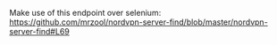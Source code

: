 Make use of this endpoint over selenium: https://github.com/mrzool/nordvpn-server-find/blob/master/nordvpn-server-find#L69
